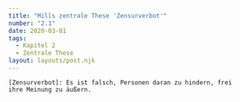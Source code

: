 ```yaml
---
title: "Mills zentrale These 'Zensurverbot'"
number: "2.1"
date: 2020-03-01
tags:
  - Kapitel 2
  - Zentrale These
layout: layouts/post.njk
---
```


```argdown
[Zensurverbot]: Es ist falsch, Personen daran zu hindern, frei
ihre Meinung zu äußern.
```

